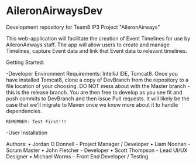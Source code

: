 # AileronAirwaysDev
Development repository for Team8 IP3 Project "AileronAirways"

This web-application will facilitate the creation of Event Timelines for use by AileronAirways staff. The app will allow users to create and manage Timelines,
capture Event data and link that Event data to relevant timelines.

Getting Started:

-Developer Environment
	Requirements: IntelliJ IDE, Tomcat8. 
	Once you have installed Tomcat8, clone a copy of DevBranch from the repository to a file location of your choosing. DO NOT mess about with the Master 
	branch - this is the release branch. You are then free to develop as you see fit and push commits to DevBranch and then issue Pull requests.
	It will likely be the case that we'll migrate to Maven once we know more about it to handle dependencies.
	
	REMEMBER: Test First!!!
			
	
-User Installation


Authors:
•	Jordan O Donnell - Project Manager / Developer
•	Liam Noonan - Scrum Master
•	John Fletcher - Developer
•	Scott Thompson - Lead UI/UX Designer
•	Michael Worms – Front End Developer / Testing

